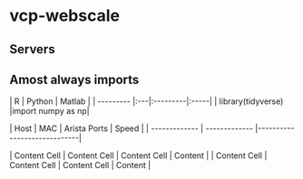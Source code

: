 # vcp-webscale
## Servers
## Amost always imports

|  R |  Python |    Matlab |
| --------- |:---|:---------|:-----|
| library(tidyverse) |import numpy as np|


| Host          |  MAC          |  Arista Ports   |   Speed   |
| ------------- | ------------- |-----------------------------|

| Content Cell  | Content Cell  |  Content Cell   |   Content |
| Content Cell  | Content Cell  |  Content Cell   |   Content |
